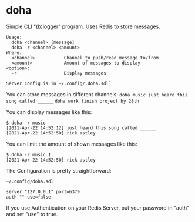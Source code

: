 # doha

Simple CLI "(b)logger" program. Uses Redis to store messages.

```
Usage:
  doha <channel> [message]
  doha -r <channel> <amount>
Where:
  <channel>           Channel to push/read message to/from
  <amount>            Amount of messages to display
<option>:
  -r                  Display messages

Server Config is in ~/.config/.doha.sdl`
```

You can store messages in different channels:
`doha music just heard this song called ______`
`doha work finish project by 28th`

You can display messages like this:
```
$ doha -r music
[2021-Apr-22 14:52:12] just heard this song called ______
[2021-Apr-22 14:52:50] rick astley
```

You can limit the amount of shown messages like this:
```
$ doha -r music 1
[2021-Apr-22 14:52:50] rick astley
```

The Configuration is pretty straightforward:
```
~/.config/doha.sdl

server "127.0.0.1" port=6379
auth "" use=false
```
If you use Authentication on your Redis Server, put your password in "auth" and set "use" to true.